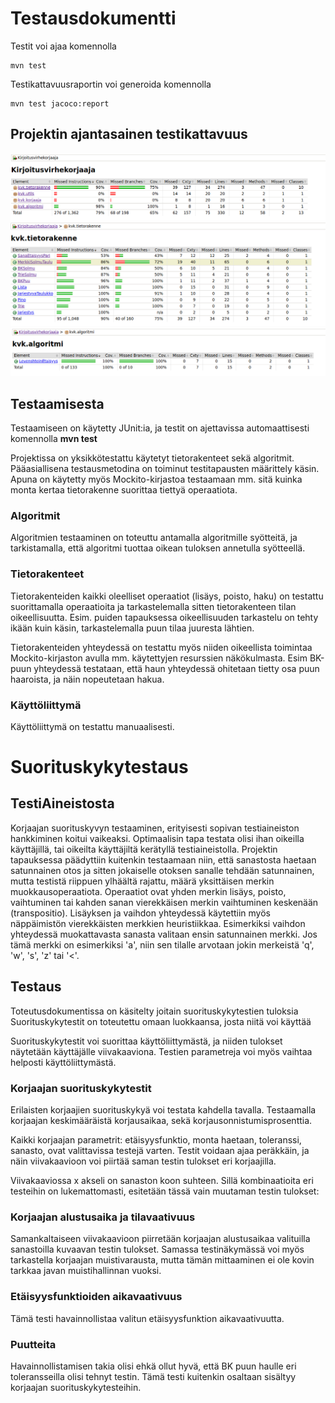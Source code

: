 # Testausdokumentti

Testit voi ajaa komennolla
```
mvn test
```

Testikattavuusraportin voi generoida komennolla

```
mvn test jacoco:report
```

## Projektin ajantasainen testikattavuus
![Testikattavuus](https://github.com/LauriTahvanainen/Kirjoitusvirhekorjaaja/blob/master/dokumentaatio/testikattavuus1.png)
![Testikattavuus](https://github.com/LauriTahvanainen/Kirjoitusvirhekorjaaja/blob/master/dokumentaatio/testikattavuus2.png)
![Testikattavuus](https://github.com/LauriTahvanainen/Kirjoitusvirhekorjaaja/blob/master/dokumentaatio/testikattavuus3.png)


## Testaamisesta
Testaamiseen on käytetty JUnit:ia, ja testit on ajettavissa automaattisesti komennolla **mvn test**

Projektissa on yksikkötestattu käytetyt tietorakenteet sekä algoritmit. Pääasiallisena testausmetodina on toiminut testitapausten määrittely käsin. Apuna on käytetty myös Mockito-kirjastoa testaamaan mm. sitä kuinka monta kertaa tietorakenne suorittaa tiettyä operaatiota. 

### Algoritmit
Algoritmien testaaminen on toteuttu antamalla algoritmille syötteitä, ja tarkistamalla, että algoritmi tuottaa oikean tuloksen annetulla syötteellä.

### Tietorakenteet
Tietorakenteiden kaikki oleelliset operaatiot (lisäys, poisto, haku) on testattu suorittamalla operaatioita ja tarkastelemalla sitten tietorakenteen tilan oikeellisuutta. Esim. puiden tapauksessa oikeellisuuden tarkastelu on tehty ikään kuin käsin, tarkastelemalla puun tilaa juuresta lähtien.

Tietorakenteiden yhteydessä on testattu myös niiden oikeellista toimintaa Mockito-kirjaston avulla mm. käytettyjen resurssien näkökulmasta. Esim BK-puun yhteydessä testataan, että haun yhteydessä ohitetaan tietty osa puun haaroista, ja näin nopeutetaan hakua.

### Käyttöliittymä
Käyttöliittymä on testattu manuaalisesti.

# Suorituskykytestaus

## TestiAineistosta
Korjaajan suorituskyvyn testaaminen, erityisesti sopivan testiaineiston hankkiminen koitui vaikeaksi. Optimaalisin tapa testata olisi ihan oikeilla käyttäjillä, tai oikeilta käyttäjiltä kerätyllä testiaineistolla. Projektin tapauksessa päädyttiin kuitenkin testaamaan niin, että sanastosta haetaan satunnainen otos ja sitten jokaiselle otoksen sanalle tehdään satunnainen, mutta testistä riippuen ylhäältä rajattu, määrä yksittäisen merkin muokkausoperaatiota. Operaatiot ovat yhden merkin lisäys, poisto, vaihtuminen tai kahden sanan vierekkäisen merkin vaihtuminen keskenään (transpositio). Lisäyksen ja vaihdon yhteydessä käytettiin myös näppäimistön vierekkäisten merkkien heuristiikkaa. Esimerkiksi vaihdon yhteydessä muokattavasta sanasta valitaan ensin satunnainen merkki. Jos tämä merkki on esimerkiksi 'a', niin sen tilalle arvotaan jokin merkeistä 'q', 'w', 's', 'z' tai '<'.

## Testaus
Toteutusdokumentissa on käsitelty joitain suorituskykytestien tuloksia
Suorituskykytestit on toteutettu omaan luokkaansa, josta niitä voi käyttää

Suorituskykytestit voi suorittaa käyttöliittymästä, ja niiden tulokset näytetään käyttäjälle viivakaaviona. Testien parametreja voi myös vaihtaa helposti käyttöliittymästä.

### Korjaajan suorituskykytestit
Erilaisten korjaajien suorituskykyä voi testata kahdella tavalla. Testaamalla korjaajan keskimääräistä korjausaikaa, sekä korjausonnistumisprosenttia.

Kaikki korjaajan parametrit: etäisyysfunktio, monta haetaan, toleranssi, sanasto, ovat valittavissa testejä varten. Testit voidaan ajaa peräkkäin, ja näin viivakaavioon voi piirtää saman testin tulokset eri korjaajilla.

Viivakaaviossa x akseli on sanaston koon suhteen. Sillä kombinaatioita eri testeihin on lukemattomasti, esitetään tässä vain muutaman testin tulokset:

### Korjaajan alustusaika ja tilavaativuus
Samankaltaiseen viivakaavioon piirretään korjaajan alustusaikaa valituilla sanastoilla kuvaavan testin tulokset. Samassa testinäkymässä voi myös tarkastella korjaajan muistivarausta, mutta tämän mittaaminen ei ole kovin tarkkaa javan muistihallinnan vuoksi.

### Etäisyysfunktioiden aikavaativuus
Tämä testi havainnollistaa valitun etäisyysfunktion aikavaativuutta.

### Puutteita
Havainnollistamisen takia olisi ehkä ollut hyvä, että BK puun haulle eri toleransseilla olisi tehnyt testin. Tämä testi kuitenkin osaltaan sisältyy korjaajan suorituskykytesteihin.

